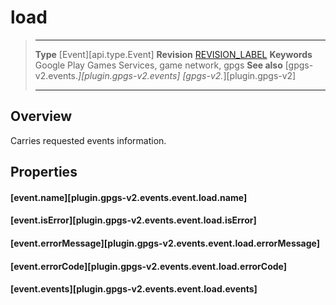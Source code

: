 # load

> --------------------- ------------------------------------------------------------------------------------------
> __Type__              [Event][api.type.Event]
> __Revision__          [REVISION_LABEL](REVISION_URL)
> __Keywords__          Google Play Games Services, game network, gpgs
> __See also__          [gpgs-v2.events.*][plugin.gpgs-v2.events]
>                       [gpgs-v2.*][plugin.gpgs-v2]
> --------------------- ------------------------------------------------------------------------------------------

## Overview

Carries requested events information.

## Properties

#### [event.name][plugin.gpgs-v2.events.event.load.name]

#### [event.isError][plugin.gpgs-v2.events.event.load.isError]

#### [event.errorMessage][plugin.gpgs-v2.events.event.load.errorMessage]

#### [event.errorCode][plugin.gpgs-v2.events.event.load.errorCode]

#### [event.events][plugin.gpgs-v2.events.event.load.events]